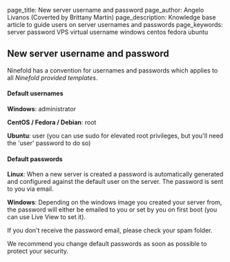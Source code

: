 page_title:       New server username and password
page_author:      Angelo Livanos (Coverted by Brittany Martin)
page_description: Knowledge base article to guide users on server usernames and passwords
page_keywords:    server password VPS virtual username windows centos fedora ubuntu

## New server username and password

Ninefold has a convention for usernames and passwords which applies to all _Ninefold provided templates_.

#### Default usernames

__Windows__: administrator

__CentOS / Fedora / Debian__: root

__Ubuntu__: user (you can use sudo for elevated root privileges, but you'll need the 'user' password to do so)

#### Default passwords

__Linux__: When a new server is created a password is automatically generated and configured against the default user on the server. The password is sent to you via email.

__Windows__:  Depending on the windows image you created your server from, the password will either be emailed to you or set by you on first boot (you can use Live View to set it).


If you don't receive the password email, please check your spam folder.

We recommend you change default passwords as soon as possible to protect your security.
